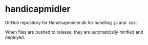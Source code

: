 # handicapmidler
GitHub repository for Handicapmidler.dk for handling .js and .css.

When files are pushed to release, they are automatically minfied and deployed.